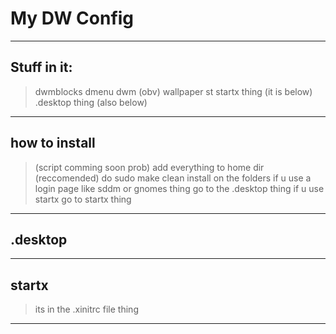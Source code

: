 # My DW Config
-----
## Stuff in it:
> dwmblocks
> dmenu
> dwm (obv)
> wallpaper
> st
> startx thing (it is below)
> .desktop thing (also below)
-----
## how to install
> (script comming soon prob)
> add everything to home dir (reccomended)
> do sudo make clean install on the folders
> if u use a login page like sddm or gnomes thing go to the .desktop thing
> if u use startx go to startx thing
-----
## .desktop
> 

-----
## startx
> its in the .xinitrc file thing
-----
